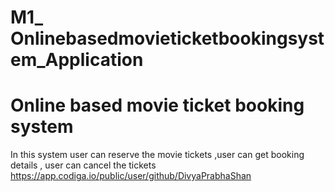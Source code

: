 # M1_ Onlinebasedmovieticketbookingsystem_Application
# Online based movie ticket booking system 
   In this system user can reserve the movie tickets ,user can get booking details , user can cancel the tickets
https://app.codiga.io/public/user/github/DivyaPrabhaShan
